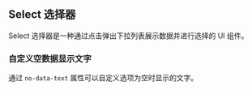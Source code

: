 <div class="demo-header">
<p class="overviewicon">
  <span class="wapi-form-dropdown"/>
</p>

## Select 选择器

<nova-uxlink widget-name="Dropdown"></nova-uxlink>

Select 选择器是一种通过点击弹出下拉列表展示数据并进行选择的 UI 组件。
</div>

### 自定义空数据显示文字

通过 `no-data-text` 属性可以自定义选项为空时显示的文字。

<nova-demo-view link="select/no-data-text"></nova-demo-view>

<br>
